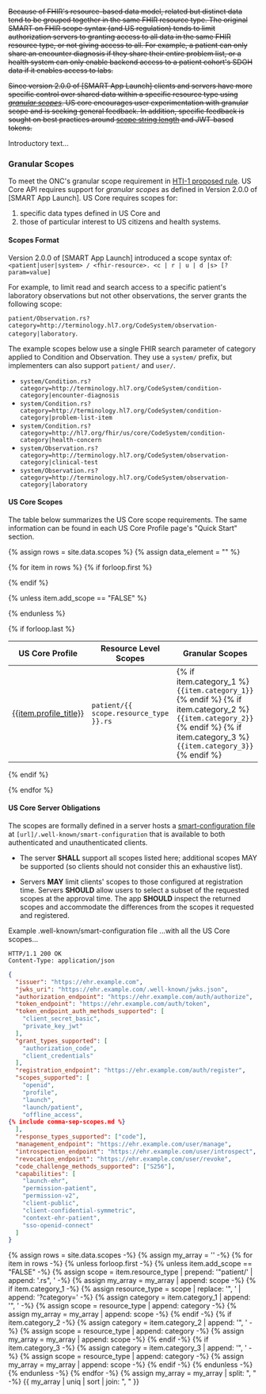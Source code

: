 ~~Because of FHIR's resource-based data model, related but distinct data tend to be grouped together in the same FHIR resource type. The original SMART on FHIR scope syntax (and US regulation) tends to limit authorization servers to granting access to all data in the same FHIR resource type, or not giving access to all. For example, a patient can only share an encounter diagnosis if they share their entire problem list, or a health system can only enable backend access to a patient cohort's SDOH data if it enables access to labs.~~

~~Since version 2.0.0 of [SMART App Launch] clients and servers have more specific control over shared data within a specific resource type using [*granular scopes*](https://hl7.org/fhir/smart-app-launch/scopes-and-launch-context.html#finer-grained-resource-constraints-using-search-parameters). US core encourages user experimentation with granular scope and is seeking general feedback.  In addition, specific feedback is sought on best practices around [scope string length](https://hl7.org/fhir/smart-app-launch/scopes-and-launch-context.html#scope-size-over-the-wire) and JWT-based tokens.~~


Introductory text...


### Granular Scopes

To meet the ONC's granular scope requirement in [HTI-1 proposed rule]([+https://www.federalregister.gov/d/2023-07229/p-991+]). US Core API requires support for  *granular scopes* as defined in Version 2.0.0 of [SMART App Launch]. US Core requires scopes for:

1. specific data types defined in US Core and 
2. those of particular interest to US citizens and health systems.

#### Scopes Format
Version 2.0.0 of [SMART App Launch] introduced a scope syntax of: `<patient|user|system> / <fhir-resource>. <c | r | u | d |s> [?param=value]`

For example, to limit read and search access to a specific patient's laboratory observations but not other observations, the server grants the following scope:

`patient/Observation.rs?category=http://terminology.hl7.org/CodeSystem/observation-category|laboratory`.



The example scopes below use a single FHIR search parameter of category applied to Condition and Observation. They use a `system/` prefix, but implementers can also support `patient/` and `user/`.

* `system/Condition.rs?category=http://terminology.hl7.org/CodeSystem/condition-category|encounter-diagnosis`
* `system/Condition.rs?category=http://terminology.hl7.org/CodeSystem/condition-category|problem-list-item`
* `system/Condition.rs?category=http://hl7.org/fhir/us/core/CodeSystem/condition-category|health-concern`
* `system/Observation.rs?category=http://terminology.hl7.org/CodeSystem/observation-category|clinical-test`
* `system/Observation.rs?category=http://terminology.hl7.org/CodeSystem/observation-category|laboratory`

#### US Core Scopes

The table below summarizes the US Core scope requirements. The same information can be found in each US Core Profile page's "Quick Start" section.

<!-- This liquid script creates a US Core scope requirements table using input data from input/data/scopes.csv -->

{% assign rows = site.data.scopes %}
{% assign data_element = "" %}

{% for item in rows %}
{% if forloop.first %}

<table class="grid">
<thead>
<tr>
<th>US Core Profile</th>
<th>Resource Level Scopes</th>
<th>Granular Scopes</th>
</tr>
</thead>
<tbody>
{% endif %}

{% unless item.add_scope == "FALSE" %}
<tr>
<td><a href="{{item.page_path}}">{{item.profile_title}}</a></td>
<td><code>patient/{{ scope.resource_type }}.rs</code></td>
<td>{% if item.category_1 %}
  <code>{{item.category_1}}</code>
  {% endif %}
  {% if item.category_2 %}
  <br /><code>{{item.category_2}}</code>
  {% endif %}
  {% if item.category_3 %}
  <br /><code>{{item.category_3}}</code>
  {% endif %}
  </td>
</tr>
{% endunless %}

{% if forloop.last %}
</tbody>
</table>
{% endif %}

{% endfor %}

 

#### US Core Server Obligations

The scopes are formally defined in a server hosts a [smart-configuration file](http://www.hl7.org/fhir/smart-app-launch/conformance.html#using-well-known) at `[url]/.well-known/smart-configuration` that is available to both authenticated and unauthenticated clients. 

- The server **SHALL** support all scopes listed here; additional scopes MAY be supported (so clients should not consider this an exhaustive list).

- Servers **MAY** limit clients' scopes to those configured at registration time. Servers **SHOULD** allow users to select a subset of the requested scopes at the approval time. The app **SHOULD** inspect the returned scopes and accommodate the differences from the scopes it requested and registered.

Example .well-known/smart-configuration file ...with all the US Core scopes...


~~~http
HTTP/1.1 200 OK
Content-Type: application/json
~~~

~~~json
{
  "issuer": "https://ehr.example.com",
  "jwks_uri": "https://ehr.example.com/.well-known/jwks.json",
  "authorization_endpoint": "https://ehr.example.com/auth/authorize",
  "token_endpoint": "https://ehr.example.com/auth/token",
  "token_endpoint_auth_methods_supported": [
    "client_secret_basic",
    "private_key_jwt"
  ],
  "grant_types_supported": [
    "authorization_code",
    "client_credentials"
  ],
  "registration_endpoint": "https://ehr.example.com/auth/register",
  "scopes_supported": [
    "openid",
    "profile",
    "launch",
    "launch/patient",
    "offline_access",
{% include comma-sep-scopes.md %}
  ],
  "response_types_supported": ["code"],
  "management_endpoint": "https://ehr.example.com/user/manage",
  "introspection_endpoint": "https://ehr.example.com/user/introspect",
  "revocation_endpoint": "https://ehr.example.com/user/revoke",
  "code_challenge_methods_supported": ["S256"],
  "capabilities": [
    "launch-ehr",
    "permission-patient",
    "permission-v2",
    "client-public",
    "client-confidential-symmetric",
    "context-ehr-patient",
    "sso-openid-connect"
  ]
}
~~~
 
{% assign rows = site.data.scopes -%}
{%  assign my_array = '' -%}
{% for item in rows -%}
{% unless forloop.first -%}
{% unless item.add_scope == "FALSE" -%}
{%  assign scope = item.resource_type | prepend: '"patient/' | append: '.rs", ' -%}
{%  assign my_array =  my_array | append: scope -%}
{% if item.category_1 -%}
{%  assign resource_type = scope | replace: '", ' | append: '?category=' -%}
{% assign category = item.category_1 | append: '", ' -%}
{% assign scope =  resource_type | append: category -%}
{%  assign my_array =  my_array | append: scope -%}
{% endif -%}
{% if item.category_2 -%}
{% assign category = item.category_2 | append: '", ' -%}
{% assign scope =  resource_type | append: category -%}
{%  assign my_array =  my_array | append: scope -%}
{% endif -%}
{% if item.category_3 -%}
{% assign category = item.category_3 | append: '", ' -%}
{% assign scope =  resource_type | append: category -%}
{%  assign my_array =  my_array | append: scope -%}
{% endif -%}
{% endunless -%}
{% endunless -%}
{% endfor -%}
{% assign my_array = my_array | split: ", " -%}
{{ my_array | uniq | sort | join: ", " }}







